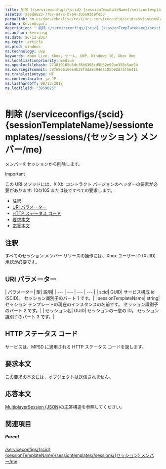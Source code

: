 ```yaml
---
title: 削除 (/serviceconfigs/{scid} {sessionTemplateName}/sessiontemplates//sessions/{セッション} メンバー/me)
assetID: aa5de623-7787-a47c-b7e4-305693b9fe35
permalink: en-us/docs/xboxlive/rest/uri-serviceconfigsscidsessiontemplatessessiontemplatenamesessionssessionnamemembersmedelete.html
author: KevinAsgari
description: " 削除 (/serviceconfigs/{scid} {sessionTemplateName}/sessiontemplates//sessions/{セッション} メンバー/me)"
ms.author: kevinasg
ms.date: 20-12-2017
ms.topic: article
ms.prod: windows
ms.technology: uwp
keywords: Xbox Live, Xbox, ゲーム, UWP, Windows 10, Xbox One
ms.localizationpriority: medium
ms.openlocfilehash: 273819165e5dcf6b6398cd5b62e99be358e5ae9b
ms.sourcegitcommit: c8f6866100a4b38fdda8394ea185b02d7af66411
ms.translationtype: MT
ms.contentlocale: ja-JP
ms.lasthandoff: 09/13/2018
ms.locfileid: "3959025"
---
```

# <a name="delete-serviceconfigsscidsessiontemplatessessiontemplatenamesessionssessionnamemembersme"></a>削除 (/serviceconfigs/{scid} {sessionTemplateName}/sessiontemplates//sessions/{セッション} メンバー/me)
メンバーをセッションから削除します。

> [!IMPORTANT]
> この URI メソッドには、X Xbl コントラクト バージョンのヘッダーの要素が必要があります: 104/105 または後ですべての要求します。

  * [注釈](#ID4ET)
  * [URI パラメーター](#ID4E3)
  * [HTTP ステータス コード](#ID4EHB)
  * [要求本文](#ID4ENB)
  * [応答本文](#ID4EYB)

<a id="ID4ET"></a>


## <a name="remarks"></a>注釈
すべてのセッション メンバー リソースの操作には、Xbox ユーザー ID (XUID) 承認が必要です。  
<a id="ID4E3"></a>


## <a name="uri-parameters"></a>URI パラメーター

| パラメーター| 型| 説明|
| --- | --- | --- | --- |
| scid| GUID| サービス構成 id (SCID)。 セッション識別子のパート 1 です。|
| sessionTemplateName| string| セッション テンプレートの現在のインスタンスの名前です。 セッション識別子のパート 2 です。|
| セッション名| GUID| セッションの一意の ID。 セッション識別子のパート 3 です。|

<a id="ID4EHB"></a>


## <a name="http-status-codes"></a>HTTP ステータス コード
サービスは、MPSD に適用される HTTP ステータス コードを返します。  
<a id="ID4ENB"></a>


## <a name="request-body"></a>要求本文

この要求の本文には、オブジェクトは送信されません。

<a id="ID4EYB"></a>


## <a name="response-body"></a>応答本文
[MultiplayerSession (JSON)](../../json/json-multiplayersession.md)の応答構造を参照してください。  
<a id="ID4EBC"></a>


## <a name="see-also"></a>関連項目

<a id="ID4EDC"></a>


##### <a name="parent"></a>Parent

[/serviceconfigs/{scid} {sessionTemplateName}/sessiontemplates//sessions/{セッション} メンバー/me](uri-serviceconfigsscidsessiontemplatessessiontemplatenamesessionssessionnamemembersme.md)

